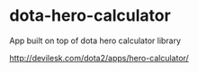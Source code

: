 dota-hero-calculator
===============
App built on top of dota hero calculator library

http://devilesk.com/dota2/apps/hero-calculator/
